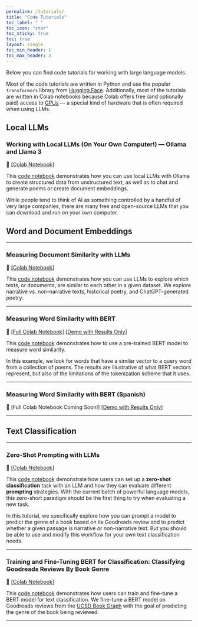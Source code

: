 ```yaml
---
permalink: /tutorials/
title: "Code Tutorials"
toc_label: " "
toc_icon: "star"
toc_sticky: true
toc: true
layout: single
toc_min_header: 1
toc_max_header: 3
---
```


Below you can find code tutorials for working with large language models.

Most of the code tutorials are written in Python and use the popular `transformers` library from [Hugging Face](https://huggingface.co/docs/transformers/en/index). Additionally, most of the tutorials are written in Colab notebooks because Colab offers free (and optionally paid) access to [GPUs](../glossary/#gpu) — a special kind of hardware that is often required when using LLMs.

## Local LLMs

### Working with Local LLMs (On Your Own Computer!) — Ollama and Llama 3

📔 [[Colab Notebook]](https://colab.research.google.com/drive/1TSWp1mXL8qQC2nCCmnqQQ_Md8g5x3u2z?usp=sharing)

This [code notebook](https://colab.research.google.com/drive/1TSWp1mXL8qQC2nCCmnqQQ_Md8g5x3u2z?usp=sharing) demonstrates how you can use local LLMs with Ollama to create structured data from unstructured text, as well as to chat and generate poems or create document embeddings.

While people tend to think of AI as something controlled by a handful of very large companies, there are many free and open-source LLMs that you can download and run on your own computer.

## Word and Document Embeddings

---

### Measuring Document Similarity with LLMs

📔 [[Colab Notebook]](https://colab.research.google.com/drive/1-aOfk6mVFUA3PH_s6P-lCaM9xKLJ0dLz?usp=sharing)

This [code notebook](https://colab.research.google.com/drive/1-aOfk6mVFUA3PH_s6P-lCaM9xKLJ0dLz?usp=sharing) demonstrates how you can use LLMs to explore which texts, or documents, are similar to each other in a given dataset. We explore narrative vs. non-narrative texts, historical poetry, and ChatGPT-generated poetry.

---

### Measuring Word Similarity with BERT

📔 [[Full Colab Notebook]](https://colab.research.google.com/drive/1r_eoi8CMea_a3YjWC1M4EmTqKMGVMbzQ?usp=sharing) [[Demo with Results Only](https://colab.research.google.com/drive/1DjtrD_MMW_Ezto0Q4zUvjT0IxKZg-rIt?usp=sharing)]

This [code notebook](https://colab.research.google.com/drive/1r_eoi8CMea_a3YjWC1M4EmTqKMGVMbzQ?usp=sharing) demonstrates how to use a pre-trained BERT model to measure word similarity.

In this example, we look for words that have a similar vector to a query word from a collection of poems. The results are illustrative of what BERT vectors represent, but also of the limitations of the tokenization scheme that it uses.

---

### Measuring Word Similarity with BERT (Spanish)

📔 [Full Colab Notebook Coming Soon!] [[Demo with Results Only](https://colab.research.google.com/drive/192YOj8N9isRsEvOQwaI2WZ3pRSlUgAYb?usp=sharing)]

---

## Text Classification

---

### Zero-Shot Prompting with LLMs

📔 [[Colab Notebook]](https://colab.research.google.com/drive/1QIG-3bIo1BHVWWlS22-1XItlZRrGSMNe?usp=sharing)

This [code notebook](https://colab.research.google.com/drive/1QIG-3bIo1BHVWWlS22-1XItlZRrGSMNe?usp=sharing) demonstrate how users can set up a **zero-shot classification** task with an LLM and how they can evaluate different **prompting** strategies. With the current batch of powerful language models, this zero-short paradigm should be the first thing to try when evaluating a new task.

In this tutorial, we specifically explore how you can prompt a model to predict the genre of a book based on its Goodreads review and to predict whether a given passage is narrative or non-narrative text. But you should be able to use and modify this workflow for your own text classification needs.

---

### Training and Fine-Tuning BERT for Classification: Classifying Goodreads Reviews By Book Genre

📔 [[Colab Notebook]](https://colab.research.google.com/drive/19jDqa5D5XfxPU6NQef17BC07xQdRnaKU?usp=sharing)

This [code notebook](https://colab.research.google.com/drive/19jDqa5D5XfxPU6NQef17BC07xQdRnaKU?usp=sharing) demonstrates how users can train and fine-tune a BERT model for text classification. We fine-tune a BERT model on Goodreads reviews from the [UCSD Book Graph](https://sites.google.com/eng.ucsd.edu/ucsdbookgraph/reviews?authuser=0) with the goal of predicting the genre of the book being reviewed.

---
